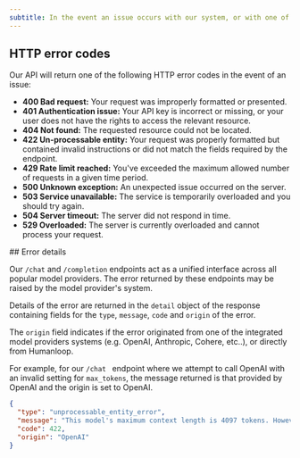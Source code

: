 ```yaml
---
subtitle: In the event an issue occurs with our system, or with one of the model providers we integrate with, our API will raise a predictable and interpretable error.
---
```


## HTTP error codes

Our API will return one of the following HTTP error codes in the event of an issue:

- **400 Bad request:** Your request was improperly formatted or presented.
- **401 Authentication issue:** Your API key is incorrect or missing, or your user does not have the rights to access the relevant resource.
- **404 Not found:** The requested resource could not be located.
- **422 Un-processable entity:** Your request was properly formatted but contained invalid instructions or did not match the fields required by the endpoint.
- **429 Rate limit reached:** You've exceeded the maximum allowed number of requests in a given time period. 
- **500 Unknown exception:** An unexpected issue occurred on the server.
- **503 Service unavailable:** The service is temporarily overloaded and you should try again.
- **504 Server timeout:** The server did not respond in time.
- **529 Overloaded:** The server is currently overloaded and cannot process your request.

<Aside>
## Error details

Our `/chat` and `/completion` endpoints act as a unified interface across all popular model providers. The error returned by these endpoints may be raised by the model provider's system. 

Details of the error are returned in the `detail` object of the response containing fields for the `type`, `message`, `code` and `origin` of the error. 

The `origin` field indicates if the error originated from one of the integrated model providers systems (e.g. OpenAI, Anthropic, Cohere, etc..), or directly from Humanloop.

For example, for our `/chat ` endpoint where we attempt to call OpenAI with an invalid setting for `max_tokens`, the message returned is that provided by OpenAI and the origin is set to OpenAI. 

```json
{    
  "type": "unprocessable_entity_error",
  "message": "This model's maximum context length is 4097 tokens. However, you requested 10000012 tokens (12 in the messages, 10000000 in the completion). Please reduce the length of the messages or completion.",
  "code": 422,
  "origin": "OpenAI"
}

```
</Aside>
